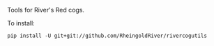 Tools for River's Red cogs.

To install:

```pip install -U git+git://github.com/RheingoldRiver/rivercogutils```